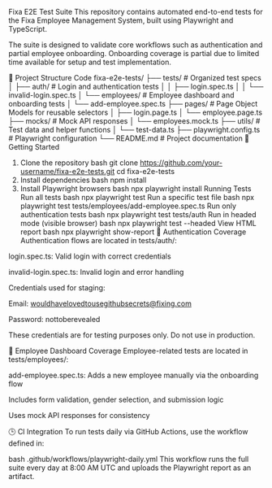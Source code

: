 Fixa E2E Test Suite
This repository contains automated end-to-end tests for the Fixa Employee Management System, built using Playwright and TypeScript.

The suite is designed to validate core workflows such as authentication and partial employee onboarding. Onboarding coverage is partial due to limited time available for setup and test implementation.

📁 Project Structure
Code
fixa-e2e-tests/
├── tests/                  # Organized test specs
│   ├── auth/               # Login and authentication tests
│   │   ├── login.spec.ts
│   │   └── invalid-login.spec.ts
│   └── employees/          # Employee dashboard and onboarding tests
│       └── add-employee.spec.ts
├── pages/                  # Page Object Models for reusable selectors
│   ├── login.page.ts
│   └── employee.page.ts
├── mocks/                  # Mock API responses
│   └── employees.mock.ts
├── utils/                  # Test data and helper functions
│   └── test-data.ts
├── playwright.config.ts    # Playwright configuration
└── README.md               # Project documentation
🚀 Getting Started
1. Clone the repository
bash
git clone https://github.com/your-username/fixa-e2e-tests.git
cd fixa-e2e-tests
2. Install dependencies
bash
npm install
3. Install Playwright browsers
bash
npx playwright install
Running Tests
Run all tests
bash
npx playwright test
Run a specific test file
bash
npx playwright test tests/employees/add-employee.spec.ts
Run only authentication tests
bash
npx playwright test tests/auth
Run in headed mode (visible browser)
bash
npx playwright test --headed
View HTML report
bash
npx playwright show-report
🔐 Authentication Coverage
Authentication flows are located in tests/auth/:

login.spec.ts: Valid login with correct credentials

invalid-login.spec.ts: Invalid login and error handling

Credentials used for staging:

Email: wouldhavelovedtousegithubsecrets@fixing.com

Password: nottoberevealed

These credentials are for testing purposes only. Do not use in production.

👥 Employee Dashboard Coverage
Employee-related tests are located in tests/employees/:

add-employee.spec.ts: Adds a new employee manually via the onboarding flow

Includes form validation, gender selection, and submission logic

Uses mock API responses for consistency

🕒 CI Integration
To run tests daily via GitHub Actions, use the workflow defined in:

bash
.github/workflows/playwright-daily.yml
This workflow runs the full suite every day at 8:00 AM UTC and uploads the Playwright report as an artifact.